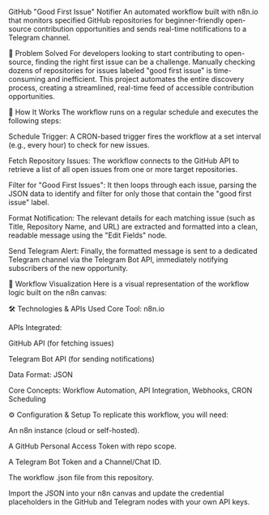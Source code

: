 GitHub "Good First Issue" Notifier
An automated workflow built with n8n.io that monitors specified GitHub repositories for beginner-friendly open-source contribution opportunities and sends real-time notifications to a Telegram channel.

🎯 Problem Solved
For developers looking to start contributing to open-source, finding the right first issue can be a challenge. Manually checking dozens of repositories for issues labeled "good first issue" is time-consuming and inefficient. This project automates the entire discovery process, creating a streamlined, real-time feed of accessible contribution opportunities.

🔧 How It Works
The workflow runs on a regular schedule and executes the following steps:

Schedule Trigger: A CRON-based trigger fires the workflow at a set interval (e.g., every hour) to check for new issues.

Fetch Repository Issues: The workflow connects to the GitHub API to retrieve a list of all open issues from one or more target repositories.

Filter for "Good First Issues": It then loops through each issue, parsing the JSON data to identify and filter for only those that contain the "good first issue" label.

Format Notification: The relevant details for each matching issue (such as Title, Repository Name, and URL) are extracted and formatted into a clean, readable message using the "Edit Fields" node.

Send Telegram Alert: Finally, the formatted message is sent to a dedicated Telegram channel via the Telegram Bot API, immediately notifying subscribers of the new opportunity.

🚀 Workflow Visualization
Here is a visual representation of the workflow logic built on the n8n canvas:

🛠️ Technologies & APIs Used
Core Tool: n8n.io

APIs Integrated:

GitHub API (for fetching issues)

Telegram Bot API (for sending notifications)

Data Format: JSON

Core Concepts: Workflow Automation, API Integration, Webhooks, CRON Scheduling

⚙️ Configuration & Setup
To replicate this workflow, you will need:

An n8n instance (cloud or self-hosted).

A GitHub Personal Access Token with repo scope.

A Telegram Bot Token and a Channel/Chat ID.

The workflow .json file from this repository.

Import the JSON into your n8n canvas and update the credential placeholders in the GitHub and Telegram nodes with your own API keys.
